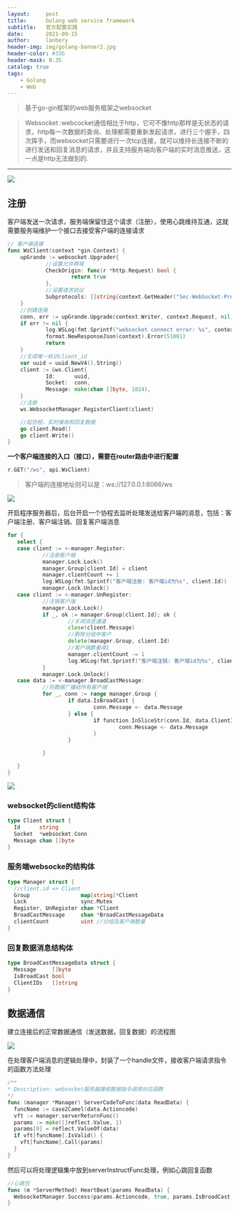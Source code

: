 ```yaml
---
layout:     post
title:      Golang web service framework
subtitle:   官方配置实践
date:       2021-09-15
author:     lanbery
header-img: img/golang-banner2.jpg
header-color: #33b
header-mask: 0.35
catalog: true
tags:
    - Golang
    - Web
---
```


> 基于go-gin框架的web服务框架之websocket

> Websocket :webcocket通信相比于http，它可不像http那样是无状态的请求，http每一次数据的查询、处理都需要重新发起请求，进行三个握手，四次挥手，而websocket只需要进行一次tcp连接，就可以维持长连接不断的进行发送和回复消息的请求，并且支持服务端向客户端的实时消息推送，这一点是http无法做到的.

---
<img src="/docs/images/2021/websocket-workflow.png" />

## 注册


客户端发送一次请求，服务端保留住这个请求（注册），使用心跳维持互通，这就需要服务端维护一个接口去接受客户端的连接请求

```go
// 客户端连接
func WsClient(context *gin.Context) {
    upGrande := websocket.Upgrader{
            //设置允许跨域
            CheckOrigin: func(r *http.Request) bool {
                    return true
            },
            //设置请求协议
            Subprotocols: []string{context.GetHeader("Sec-WebSocket-Protocol")},
    }
    //创建连接
    conn, err := upGrande.Upgrade(context.Writer, context.Request, nil)
    if err != nil {
            log.WSLog(fmt.Sprintf("websocket connect error: %s", context.Param("channel")))
            format.NewResponseJson(context).Error(51001)
            return
    }
    //生成唯一标识client_id
    var uuid = uuid.NewV4().String()
    client := &ws.Client{
            Id:      uuid,
            Socket:  conn,
            Message: make(chan []byte, 1024),
    }
    //注册
    ws.WebsocketManager.RegisterClient(client)

    //起协程，实时接收和回复数据
    go client.Read()
    go client.Write()
}

```

**一个客户端连接的入口（接口），需要在router路由中进行配置**

```go
r.GET("/ws", api.WsClient)
```

> 客户端的连接地址则可以是：ws://127.0.0.1:8066/ws

<img src="/docs/images/2021/websocket-connect-step.png" />

开启程序服务器后，后台开启一个协程去监听处理发送给客户端的消息，包括：客户端注册、客户端注销、回复客户端消息

```go
for {
   select {
   case client := <-manager.Register:
           //注册客户端
           manager.Lock.Lock()
           manager.Group[client.Id] = client
           manager.clientCount += 1
           log.WSLog(fmt.Sprintf("客户端注册: 客户端id为%s", client.Id))
           manager.Lock.Unlock()
   case client := <-manager.UnRegister:
           //注销客户端
           manager.Lock.Lock()
           if _, ok := manager.Group[client.Id]; ok {
                   //关闭消息通道
                   close(client.Message)
                   //删除分组中客户
                   delete(manager.Group, client.Id)
                   //客户端数量减1
                   manager.clientCount -= 1
                   log.WSLog(fmt.Sprintf("客户端注销: 客户端id为%s", client.Id))
           }
           manager.Lock.Unlock()
   case data := <-manager.BroadCastMessage:
           //将数据广播给所有客户端
           for _, conn := range manager.Group {
                   if data.IsBroadCast {
                           conn.Message <- data.Message
                   } else {
                           if function.InSliceStr(conn.Id, data.ClientIDs) {
                                   conn.Message <- data.Message
                           }
                   }

           }

   }
}

```

<img src="/docs/images/2021/websocket-message-transfer.png" />

### websocket的client结构体

```go
type Client struct {
  Id      string
  Socket  *websocket.Conn
  Message chan []byte
}
```

### 服务端websocke的结构体

```go
type Manager struct {
  //client.id => Client
  Group                map[string]*Client
  Lock                 sync.Mutex
  Register, UnRegister chan *Client
  BroadCastMessage     chan *BroadCastMessageData
  clientCount          uint //分组及客户端数量
}
```

### 回复数据消息结构体

```go
type BroadCastMessageData struct {
  Message     []byte
  IsBroadCast bool
  ClientIDs   []string
}
```

## 数据通信

建立连接后的正常数据通信（发送数据，回复数据）的流程图

<img src="/docs/images/2021/websocket-message-transfer-01.png" />

在处理客户端消息的逻辑处理中，封装了一个handle文件，接收客户端请求指令的函数方法处理

```go
/**
* Description: websocket服务器接收数据指令调用对应函数
*/
func (manager *Manager) ServerCodeToFunc(data ReadData) {
  funcName := case2Camel(data.Actioncode)
  vft := manager.serverReturnFunc()
  params := make([]reflect.Value, 1)
  params[0] = reflect.ValueOf(data)
  if vft[funcName].IsValid() {
    vft[funcName].Call(params)
  }
}
```

然后可以将处理逻辑集中放到serverInstructFunc处理，例如心跳回复函数

```go
//心跳包
func (m *ServerMethod) HeartBeat(params ReadData) {
  WebsocketManager.Success(params.Actioncode, true, params.IsBroadCast, params.ClientIDs)
}
```